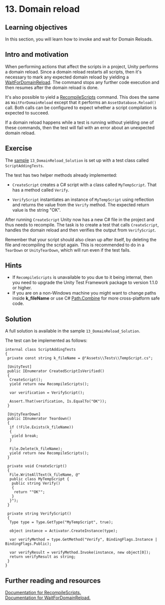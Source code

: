 # 13\. Domain reload

## Learning objectives

In this section, you will learn how to invoke and wait for Domain Reloads.

## Intro and motivation

When performing actions that affect the scripts in a project, Unity performs a domain reload. Since a domain reload restarts all scripts, then it's necessary to mark any expected domain reload by yielding a [WaitForDomainReload](https://docs.unity3d.com/Packages/com.unity.test-framework@1.1/manual/reference-wait-for-domain-reload.html). The command stops any further code execution and then resumes after the domain reload is done.  
  
It's also possible to yield a [RecompileScripts](https://docs.unity3d.com/Packages/com.unity.test-framework@1.1/manual/reference-recompile-scripts.html) command. This does the same as `WaitForDomainReload` except that it performs an `AssetDatabase.Reload()` call. Both calls can be configured to expect whether a script compilation is expected to succeed.  
  
If a domain reload happens while a test is running without yielding one of these commands, then the test will fail with an error about an unexpected domain reload.

## Exercise

The [sample](./welcome.md#import-samples) `13_DomainReload_Solution` is set up with a test class called `ScriptAddingTests`.  
  
The test has two helper methods already implemented:  

*   `CreateScript` creates a C# script with a class called `MyTempScript`. That has a method called `Verify`.
  
*   `VerifyScript` instantiates an instance of `MyTempScript` using reflection and returns the value from the `Verify` method. The expected return value is the string "OK".

After running `CreateScript` Unity now has a new C# file in the project and thus needs to recompile. The task is to create a test that calls `CreateScript`, handles the domain reload and then verifies the output from `VerifyScript`.  
  
Remember that your script should also clean up after itself, by deleting the file and recompiling the script again. This is recommended to do in a `TearDown` or `UnityTearDown`, which will run even if the test fails.

## Hints

*   If `RecompileScripts` is unavailable to you due to it being internal, then you need to upgrade the Unity Test Framework package to version 1.1.0 or higher.
*   If you are on a non-Windows machine you might want to change paths inside **k\_fileName** or use C# [Path.Combine](https://docs.microsoft.com/en-us/dotnet/api/system.io.path.combine?view=net-6.0) for more cross-platform safe code.

## Solution

A full solution is available in the sample `13_DomainReload_Solution`.  
  
The test can be implemented as follows:

```
internal class ScriptAddingTests
{
 private const string k_fileName = @"Assets\\Tests\\TempScript.cs";
 
 [UnityTest]
 public IEnumerator CreatedScriptIsVerified()
 {
  CreateScript();
  yield return new RecompileScripts();

  var verification = VerifyScript();
  
  Assert.That(verification, Is.EqualTo("OK"));
 }

 [UnityTearDown]
 public IEnumerator Teardown()
 {
  if (!File.Exists(k_fileName))
  {
   yield break;
  }
  
  File.Delete(k_fileName);
  yield return new RecompileScripts();
 }
 
 private void CreateScript()
 {
  File.WriteAllText(k_fileName, @"
  public class MyTempScript {
   public string Verify()
   {
    return ""OK"";
   } 
  }");
 }

 private string VerifyScript()
 {
  Type type = Type.GetType("MyTempScript", true);
  
  object instance = Activator.CreateInstance(type);

  var verifyMethod = type.GetMethod("Verify", BindingFlags.Instance | BindingFlags.Public);

  var verifyResult = verifyMethod.Invoke(instance, new object[0]);
  return verifyResult as string;
 }
}
```

## Further reading and resources

[Documentation for RecompileScripts.](https://docs.unity3d.com/Packages/com.unity.test-framework@1.1/manual/reference-recompile-scripts.html)  
[Documentation for WaitForDomainReload.](https://docs.unity3d.com/Packages/com.unity.test-framework@1.1/manual/reference-wait-for-domain-reload.html)
